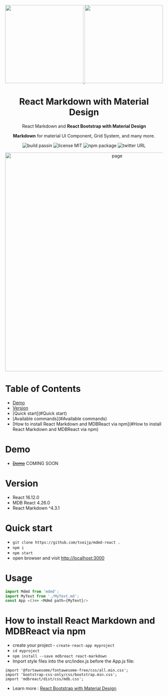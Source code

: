 <p align="center">
  <a href="https://tsei.jp/mdmd/about">
    <img width="250" src="https://res.cloudinary.com/dpimrj9cp/image/upload/v1588347839/md.png">
    <img width="250" src="https://res.cloudinary.com/dpimrj9cp/image/upload/v1588347839/md.png">
  </a>
</p>
<h1 align="center">React Markdown with Material Design</h1>
<p align="center"Built with <b>React Markdown</b> and <b>React Bootstrap with Material Design</b></p>
<p align="center"><b>Markdown</b> for material UI Component, Grid System, and many more.</p>

<p align="center">
  <img alt="build passin" src="https://img.shields.io/badge/build-passing-green.svg"/>
  <img alt="license MIT" src="https://img.shields.io/badge/license-MIT-green.svg"/>
  <img alt="npm package" src="https://img.shields.io/badge/npm_package-1.0.0-green.svg"/>
  <img alt="twitter URL" src="https://img.shields.io/twitter/url?style=social&url=https%3A%2F%2Ftwitter.com%2Ftseijp"/>
</p>

<p align="center">
  <a href="https://mdbootstrap.com/docs/react/" target="_blank">
    <img width="700" src="https://res.cloudinary.com/dpimrj9cp/image/upload/c_scale,w_1000/v1588494236/MDMD.png" alt="page">
  </a>
</p>


# Table of Contents
- [Demo](#Demo)
- [Version](#Version)
- [Quick start](#Quick start)
- [Available commands](#Available commands)
- [How to install React Markdown and MDBReact via npm](#How to install React Markdown and MDBReact via npm)

# Demo
- ~~[Demo](https://tsei.jp/mdmd)~~ COMING SOON

# Version
- React 16.12.0
- MDB React 4.26.0
- React Markdown ^4.3.1

# Quick start
- `git clone https://github.com/tseijp/mdmd-react .`
- `npm i`
- `npm start`
- open browser and visit [http://localhost:3000](http://localhost:3000)

# Usage
```js
import Mdmd from 'mdmd';
import MyText from './MyText.md';
const App =()=> <Mdmd path={MyText}/>
```

# How to install React Markdown and MDBReact via npm
- create your project - `create-react-app myproject`
- `cd myproject`
- `npm install --save mdbreact react-markdown`
- Import style files into the src/index.js before the App.js file:
```
import '@fortawesome/fontawesome-free/css/all.min.css';
import 'bootstrap-css-only/css/bootstrap.min.css';
import 'mdbreact/dist/css/mdb.css';
```
- Learn more : [React Bootstrap with Material Design](https://github.com/mdbootstrap/React-Bootstrap-with-Material-Design#how-to-install-mdb-via-npm)
